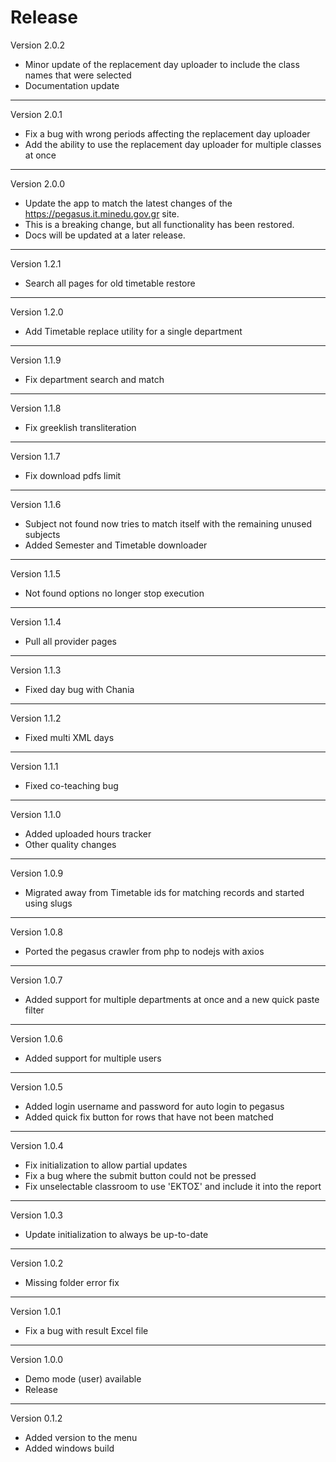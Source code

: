 # Release

Version 2.0.2

- Minor update of the replacement day uploader to include the class names that were selected
- Documentation update

------------------------------

Version 2.0.1

- Fix a bug with wrong periods affecting the replacement day uploader
- Add the ability to use the replacement day uploader for multiple classes at once

------------------------------

Version 2.0.0

- Update the app to match the latest changes of the https://pegasus.it.minedu.gov.gr site.
- This is a breaking change, but all functionality has been restored.
- Docs will be updated at a later release.

------------------------------

Version 1.2.1

- Search all pages for old timetable restore

------------------------------

Version 1.2.0

- Add Timetable replace utility for a single department

------------------------------

Version 1.1.9

- Fix department search and match

------------------------------

Version 1.1.8

- Fix greeklish transliteration

------------------------------

Version 1.1.7

- Fix download pdfs limit

------------------------------

Version 1.1.6

- Subject not found now tries to match itself with the remaining unused subjects
- Added Semester and Timetable downloader

------------------------------

Version 1.1.5

- Not found options no longer stop execution

------------------------------

Version 1.1.4

- Pull all provider pages

------------------------------

Version 1.1.3

- Fixed day bug with Chania

------------------------------

Version 1.1.2

- Fixed multi XML days

------------------------------

Version 1.1.1

- Fixed co-teaching bug

------------------------------

Version 1.1.0

- Added uploaded hours tracker
- Other quality changes

------------------------------

Version 1.0.9

- Migrated away from Timetable ids for matching records and started using slugs

------------------------------

Version 1.0.8

- Ported the pegasus crawler from php to nodejs with axios

------------------------------

Version 1.0.7

- Added support for multiple departments at once and a new quick paste filter

------------------------------

Version 1.0.6

- Added support for multiple users

------------------------------

Version 1.0.5

- Added login username and password for auto login to pegasus
- Added quick fix button for rows that have not been matched

------------------------------
Version 1.0.4

- Fix initialization to allow partial updates
- Fix a bug where the submit button could not be pressed
- Fix unselectable classroom to use 'ΕΚΤΟΣ' and include it into the report

------------------------------
Version 1.0.3

- Update initialization to always be up-to-date

------------------------------
Version 1.0.2

- Missing folder error fix

------------------------------
Version 1.0.1

- Fix a bug with result Excel file

------------------------------
Version 1.0.0

- Demo mode (user) available
- Release

------------------------------
Version 0.1.2


- Added version to the menu
- Added windows build
